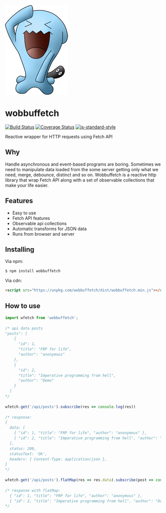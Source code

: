 ![Wobbuffet](wobbuffet.png "Wobbuffet")

# wobbuffetch

[![Build Status](https://travis-ci.org/pedrotcaraujo/wobbuffetch.svg?branch=master)](https://travis-ci.org/pedrotcaraujo/wobbuffetch)
[![Coverage Status](https://coveralls.io/repos/github/pedrotcaraujo/wobbuffetch/badge.svg?branch=master)](https://coveralls.io/github/pedrotcaraujo/wobbuffetch?branch=master)
[![js-standard-style](https://img.shields.io/badge/code%20style-standard-brightgreen.svg)](http://standardjs.com)

Reactive wrapper for HTTP requests using Fetch API

## Why

Handle asynchronous and event-based programs are boring. Sometimes we need to manipulate data loaded from the some server getting only what we need, merge, debounce, distinct and so on. Wobbuffetch is a reactive  http library that wrap Fetch API along with a set of observable collections that make your life easier.

## Features

- Easy to use
- Fetch API features
- Observable api collections
- Automatic transforms for JSON data
- Runs from browser and server

## Installing

Via npm:
```bash
$ npm install wobbuffetch
```

Via cdn:
```html
<script src="https://unpkg.com/wobbuffetch/dist/wobbuffetch.min.js"></script>
```

## How to use

```js
import wfetch from 'wobbuffetch';

/* api data posts
"posts": [
    {
      "id": 1,
      "title": "FRP for life",
      "author": "anonymous"
    },
    {
      "id": 2,
      "title": "Imperative programming from hell",
      "author": "Demo"
    }
  ]
*/

wfetch.get('/api/posts').subscribe(res => console.log(res))

/* response:
{
  data: [
    { "id": 1, "title": "FRP for life", "author": "anonymous" },
    { "id": 2, "title": "Imperative programming from hell", "author": "Demo" }
  ],
  status: 200,
  statusText: 'Ok',
  headers: { Content-Type: application/json },
}
*/

wfetch.get('/api/posts').flatMap(res => res.data).subscribe(post => console.log(post))

/* response with flatMap:
  { "id": 1, "title": "FRP for life", "author": "anonymous" },
  { "id": 2, "title": "Imperative programming from hell", "author": "Demo" }
*/
```

